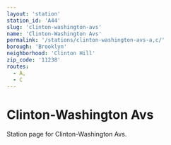 ```yaml
---
layout: 'station'
station_id: 'A44'
slug: 'clinton-washington-avs'
name: 'Clinton-Washington Avs'
permalink: '/stations/clinton-washington-avs-a,c/'
borough: 'Brooklyn'
neighborhood: 'Clinton Hill'
zip_code: '11238'
routes:
  - A,
  - C
---
```

# Clinton-Washington Avs

Station page for Clinton-Washington Avs.
